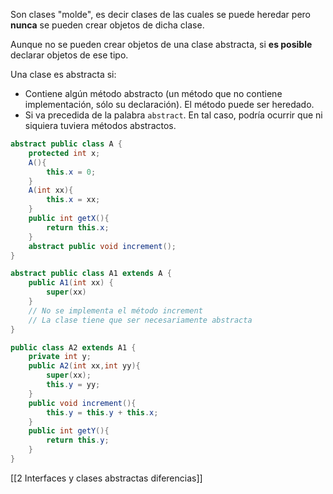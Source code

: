 Son clases "molde", es decir clases de las cuales se puede heredar pero **nunca** se pueden crear objetos de dicha clase.

Aunque no se pueden crear objetos de una clase abstracta, si **es posible** declarar objetos de ese tipo.

Una clase es abstracta si:
* Contiene algún método abstracto (un método que no contiene implementación, sólo su declaración). El método puede ser heredado.
* Si va precedida de la palabra `abstract`. En tal caso, podría ocurrir que ni siquiera tuviera métodos abstractos.

```java
abstract public class A {
	protected int x;
	A(){
		this.x = 0;
	}
	A(int xx){
		this.x = xx;
	}
	public int getX(){
		return this.x;
	}
	abstract public void increment();
}
```

```java
abstract public class A1 extends A {
	public A1(int xx) {
		super(xx)
	}
	// No se implementa el método increment
	// La clase tiene que ser necesariamente abstracta
}
```

```java
public class A2 extends A1 {
	private int y;
	public A2(int xx,int yy){
		super(xx);
		this.y = yy;
	}
	public void increment(){
		this.y = this.y + this.x;
	}
	public int getY(){
		return this.y;
	}
}
```


[[2 Interfaces y clases abstractas diferencias]]